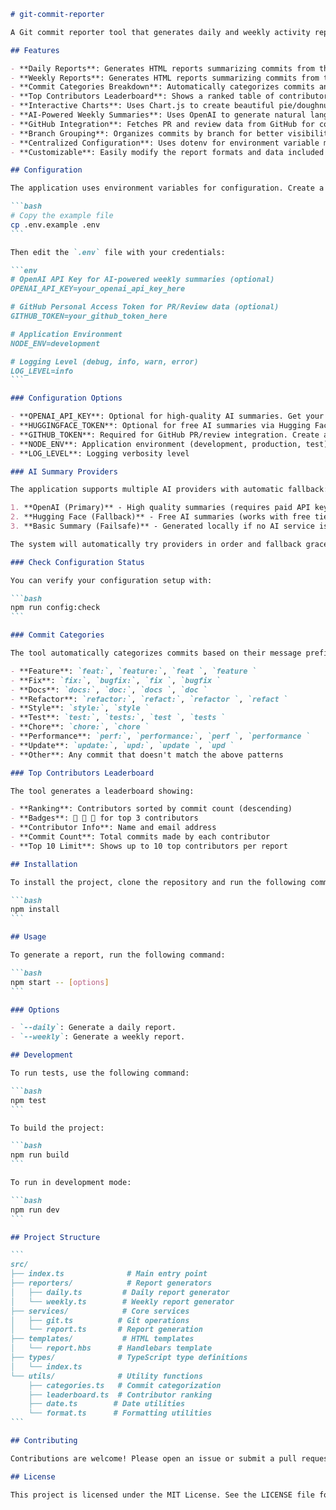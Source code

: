 ````markdown
# git-commit-reporter

A Git commit reporter tool that generates daily and weekly activity reports based on commits in a Git repository. This tool helps developers and teams keep track of their contributions over time.

## Features

- **Daily Reports**: Generates HTML reports summarizing commits from the last day.
- **Weekly Reports**: Generates HTML reports summarizing commits from the last week.
- **Commit Categories Breakdown**: Automatically categorizes commits and displays visual charts showing the distribution of commit types.
- **Top Contributors Leaderboard**: Shows a ranked table of contributors with their commit counts and 🥇🥈🥉 badges for top performers.
- **Interactive Charts**: Uses Chart.js to create beautiful pie/doughnut charts for category visualization.
- **AI-Powered Weekly Summaries**: Uses OpenAI to generate natural language summaries of weekly activity.
- **GitHub Integration**: Fetches PR and review data from GitHub for comprehensive reporting.
- **Branch Grouping**: Organizes commits by branch for better visibility.
- **Centralized Configuration**: Uses dotenv for environment variable management.
- **Customizable**: Easily modify the report formats and data included in the reports.

## Configuration

The application uses environment variables for configuration. Create a `.env` file in the root directory:

```bash
# Copy the example file
cp .env.example .env
```

Then edit the `.env` file with your credentials:

```env
# OpenAI API Key for AI-powered weekly summaries (optional)
OPENAI_API_KEY=your_openai_api_key_here

# GitHub Personal Access Token for PR/Review data (optional)
GITHUB_TOKEN=your_github_token_here

# Application Environment
NODE_ENV=development

# Logging Level (debug, info, warn, error)
LOG_LEVEL=info
```

### Configuration Options

- **OPENAI_API_KEY**: Optional for high-quality AI summaries. Get your key from [OpenAI Platform](https://platform.openai.com/api-keys).
- **HUGGINGFACE_TOKEN**: Optional for free AI summaries via Hugging Face. Get your token from [Hugging Face](https://huggingface.co/settings/tokens). Works without token on free tier with rate limits.
- **GITHUB_TOKEN**: Required for GitHub PR/review integration. Create a [Personal Access Token](https://github.com/settings/tokens) with `repo` permissions.
- **NODE_ENV**: Application environment (development, production, test)
- **LOG_LEVEL**: Logging verbosity level

### AI Summary Providers

The application supports multiple AI providers with automatic fallback:

1. **OpenAI (Primary)** - High quality summaries (requires paid API key)
2. **Hugging Face (Fallback)** - Free AI summaries (works with free tier)
3. **Basic Summary (Failsafe)** - Generated locally if no AI service is available

The system will automatically try providers in order and fallback gracefully if any service fails.

### Check Configuration Status

You can verify your configuration setup with:

```bash
npm run config:check
```

### Commit Categories

The tool automatically categorizes commits based on their message prefixes (supports both `:` and space separators):

- **Feature**: `feat:`, `feature:`, `feat `, `feature `
- **Fix**: `fix:`, `bugfix:`, `fix `, `bugfix `
- **Docs**: `docs:`, `doc:`, `docs `, `doc `
- **Refactor**: `refactor:`, `refact:`, `refactor `, `refact `
- **Style**: `style:`, `style `
- **Test**: `test:`, `tests:`, `test `, `tests `
- **Chore**: `chore:`, `chore `
- **Performance**: `perf:`, `performance:`, `perf `, `performance `
- **Update**: `update:`, `upd:`, `update `, `upd `
- **Other**: Any commit that doesn't match the above patterns

### Top Contributors Leaderboard

The tool generates a leaderboard showing:

- **Ranking**: Contributors sorted by commit count (descending)
- **Badges**: 🥇 🥈 🥉 for top 3 contributors
- **Contributor Info**: Name and email address
- **Commit Count**: Total commits made by each contributor
- **Top 10 Limit**: Shows up to 10 top contributors per report

## Installation

To install the project, clone the repository and run the following command:

```bash
npm install
```

## Usage

To generate a report, run the following command:

```bash
npm start -- [options]
```

### Options

- `--daily`: Generate a daily report.
- `--weekly`: Generate a weekly report.

## Development

To run tests, use the following command:

```bash
npm test
```

To build the project:

```bash
npm run build
```

To run in development mode:

```bash
npm run dev
```

## Project Structure

```
src/
├── index.ts              # Main entry point
├── reporters/            # Report generators
│   ├── daily.ts         # Daily report generator
│   └── weekly.ts        # Weekly report generator
├── services/            # Core services
│   ├── git.ts          # Git operations
│   └── report.ts       # Report generation
├── templates/           # HTML templates
│   └── report.hbs      # Handlebars template
├── types/              # TypeScript type definitions
│   └── index.ts
└── utils/              # Utility functions
    ├── categories.ts   # Commit categorization
    ├── leaderboard.ts  # Contributor ranking
    ├── date.ts        # Date utilities
    └── format.ts      # Formatting utilities
```

## Contributing

Contributions are welcome! Please open an issue or submit a pull request for any improvements or bug fixes.

## License

This project is licensed under the MIT License. See the LICENSE file for details.
````

